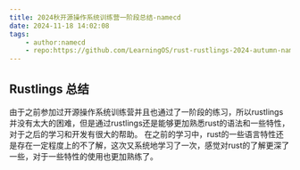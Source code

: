 ```yaml
---
title: 2024秋开源操作系统训练营一阶段总结-namecd
date: 2024-11-18 14:02:08
tags:
    - author:namecd
    - repo:https://github.com/LearningOS/rust-rustlings-2024-autumn-namecd
---
```


## Rustlings 总结

由于之前参加过开源操作系统训练营并且也通过了一阶段的练习，所以rustlings并没有太大的困难，但是通过rustlings还是能够更加熟悉rust的语法和一些特性，对于之后的学习和开发有很大的帮助。
在之前的学习中，rust的一些语言特性还是存在一定程度上的不了解，这次又系统地学习了一次，感觉对rust的了解更深了一些，对于一些特性的使用也更加熟练了。